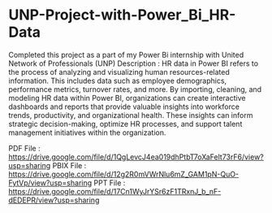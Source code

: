 # UNP-Project-with-Power_Bi_HR-Data

Completed this project as a part of my Power Bi internship with United Network of Professionals (UNP)
Description : HR data in Power BI refers to the process of analyzing and visualizing human resources-related information. This includes data such as employee demographics, performance metrics, turnover rates, and more. By importing, cleaning, and modeling HR data within Power BI, organizations can create interactive dashboards and reports that provide valuable insights into workforce trends, productivity, and organizational health. These insights can inform strategic decision-making, optimize HR processes, and support talent management initiatives within the organization. 

PDF File : https://drive.google.com/file/d/1QgLevcJ4ea019dhPtbT7oXaFelt73rF6/view?usp=sharing
PBIX File : https://drive.google.com/file/d/12g2R0mVWrNlu6mZ_GAM1pN-QuO-FytVp/view?usp=sharing
PPT File : https://drive.google.com/file/d/17Cn1WyJrYSr6zF1TRxnJ_b_nF-dEDEPR/view?usp=sharing
